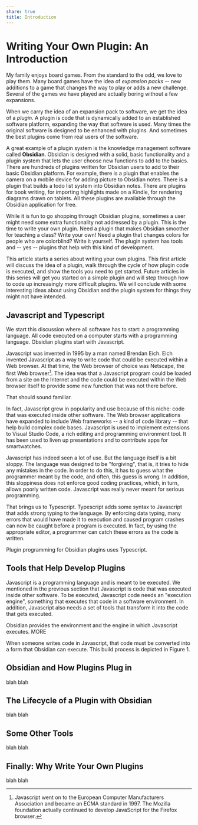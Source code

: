 ```yaml
---
share: true
title: Introduction
---
```

# Writing Your Own Plugin: An Introduction
My family enjoys board games.  From the standard to the odd, we love to play them.  Many board games have the idea of *expansion packs* -- new additions to a game that changes the way to play or adds a new challenge.  Several of the games we have played are actually boring without a few expansions.

When we carry the idea of an expansion pack to software, we get the idea of a *plugin*.  A plugin is code that is dynamically added to an established software platform, expanding the way that software is used.  Many times the original software is designed to be enhanced with plugins.  And sometimes the best plugins come from real users of the software.

A great example of a plugin system is the knowledge management software called **Obsidian**.  Obsidian is designed with a solid, basic functionality and a plugin system that lets the user choose new functions to add to the basics.  There are hundreds of plugins written for Obsidian users to add to their basic Obsidian platform.  For example, there is a plugin that enables the camera on a mobile device for adding picture to Obsidian notes.  There is a plugin that builds a todo list system into Obsidian notes.  There are plugins for book writing, for importing highlights made on a Kindle, for rendering diagrams drawn on tablets.  All these plugins are available through the Obsidian application for free.

While it is fun to go shopping through Obsidian plugins, sometimes a user might need some extra functionality not addressed by a plugin.  This is the time to write your own plugin.  Need a plugin that makes Obsidian smoother for teaching a class?  Write your own!  Need a plugin that changes colors for people who are colorblind?  Write it yourself.  The plugin system has tools and -- yes -- plugins that help with this kind of development.

This article starts a series about writing your own plugins.  This first article will discuss the idea of a plugin, walk through the cycle of how plugin code is executed, and show the tools you need to get started.  Future articles in this series will get you started on a simple plugin and will step through how to code up increasingly more difficult plugins.  We will conclude with some interesting ideas about using Obsidian and the plugin system for things they might not have intended.

## Javascript and Typescript
We start this discussion where all software has to start: a programming language.  All code executed on a computer starts with a programming language. Obsidian plugins start with Javascript.

Javascript was invented in 1995 by a man named Brendan Eich.  Eich invented Javascript as a way to write code that could be executed within a Web browser.  At that time, the Web browser of choice was Netscape, the first Web browser[^1].  The idea was that a Javascript program could be loaded from a site on the Internet and the code could be executed within the Web browser itself to provide some new function that was not there before.

[^1]: Javascript went on to the European Computer Manufacturers Association and became an ECMA standard in 1997.  The Mozilla foundation actually continued to develop JavaScript for the Firefox browser.

That should sound familiar.

In fact, Javascript grew in popularity and use because of this niche: code that was executed inside other software.  The Web browser applications have expanded to include Web frameworks -- a kind of code library -- that help build complex code bases.  Javascript is used to implement extensions to Visual Studio Code, a rich editing and programming environment tool.  It has been used to liven up presentations and to contribute apps for smartwatches.

Javascript has indeed seen a lot of use.  But the language itself is a bit sloppy.  The language was designed to be "forgiving", that is, it tries to hide any mistakes in the code.  In order to do this, it has to guess what the programmer meant by the code, and often, this guess is wrong.  In addition, this sloppiness does not enforce good coding practices, which, in turn, allows poorly written code.  Javascript was really never meant for serious programming.  

That brings us to Typescript.  Typescript adds some syntax to Javascript that adds strong typing to the language.  By enforcing data typing, many errors that would have made it to execution and caused program crashes can now be caught before a program is executed.  In fact, by using the appropriate editor, a programmer can catch these errors as the code is written.  

Plugin programming for Obsidian plugins uses Typescript.

## Tools that Help Develop Plugins
Javascript is a programming language and is meant to be executed.  We mentioned in the previous section that Javascript is code that was executed inside other software.  To be executed, Javascript code needs an "execution engine", something that executes that code in a software environment.  In addition, Javascript also needs a set of tools that transform it into the code that gets executed.  

Obsidian provides the environment and the engine in which Javascript executes.  MORE

When someone writes code in Javascript, that code must be converted into a form that Obsidian can execute.  This build process is depicted in Figure 1.

## Obsidian and How Plugins Plug in
blah blah

## The Lifecycle of a Plugin with Obsidian
blah blah

## Some Other Tools
blah blah

## Finally: Why Write Your Own Plugins
blah blah



